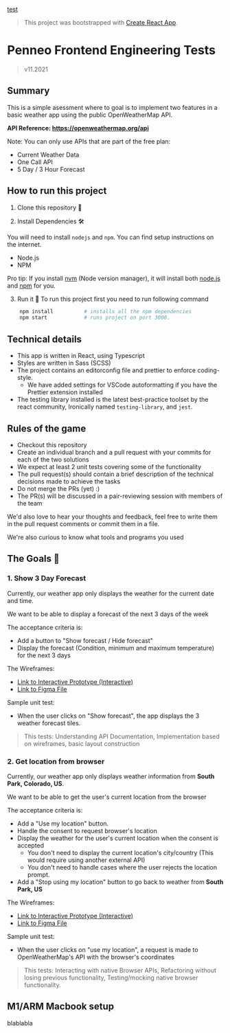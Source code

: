 [test](#m1/arm-macbook-setup)
> This project was bootstrapped with [Create React App](https://github.com/facebook/create-react-app).

# Penneo Frontend Engineering Tests

> v11.2021

## Summary

This is a simple asessment where to goal is to implement two features in a basic weather app using the public OpenWeatherMap API.

**API Reference: https://openweathermap.org/api**

Note: You can only use APIs that are part of the free plan:

-   Current Weather Data
-   One Call API
-   5 Day / 3 Hour Forecast

## How to run this project

1. Clone this repository 🔬

2. Install Dependencies 🛠

You will need to install `nodejs` and `npm`. You can find setup instructions on the internet.

-   Node.js
-   NPM

Pro tip: If you install [nvm](https://github.com/creationix/nvm) (Node version manager), it will install both [node.js](http://nodejs.org/) and [npm](https://www.npmjs.org/) for you.

3. Run it 🏃
   To run this project first you need to run following command

```sh
    npm install          # installs all the npm dependencies
    npm start            # runs project on port 3000.
```

## Technical details

-   This app is written in React, using Typescript
-   Styles are written in Sass (SCSS)
-   The project contains an editorconfig file and prettier to enforce coding-style.
    -   We have added settings for VSCode autoformatting if you have the Prettier extension installed
-   The testing library installed is the latest best-practice toolset by the react community, Ironically named `testing-library`, and `jest`.

## Rules of the game

-   Checkout this repository
-   Create an individual branch and a pull request with your commits for each of the two solutions
-   We expect at least 2 unit tests covering some of the functionality
-   The pull request(s) should contain a brief description of the technical decisions made to achieve the tasks
-   Do not merge the PRs (yet) :)
-   The PR(s) will be discussed in a pair-reviewing session with members of the team

We'd also love to hear your thoughts and feedback, feel free to write them in the pull request comments or commit them in a file.

We're also curious to know what tools and programs you used

## The Goals 🎯

### 1. Show 3 Day Forecast

Currently, our weather app only displays the weather for the current date and time.

We want to be able to display a forecast of the next 3 days of the week

The acceptance criteria is:

-   Add a button to "Show forecast / Hide forecast"
-   Display the forecast (Condition, minimum and maximum temperature) for the next 3 days

The Wireframes:

-   [Link to Interactive Prototype (Interactive)](https://www.figma.com/proto/azQUkHEoX19yjbiTVojoWM/Frontend-Test---Goal-1?node-id=1%3A3&scaling=min-zoom&page-id=0%3A1&starting-point-node-id=1%3A3&show-proto-sidebar=1)
-   [Link to Figma File](https://www.figma.com/file/azQUkHEoX19yjbiTVojoWM/Frontend-Test---Goal-1?node-id=1%3A3)

Sample unit test:

-   When the user clicks on "Show forecast", the app displays the 3 weather forecast tiles.

> This tests: Understanding API Documentation, Implementation based on wireframes, basic layout construction

### 2. Get location from browser

Currently, our weather app only displays weather information from **South Park, Colorado, US**.

We want to be able to get the user's current location from the browser

The acceptance criteria is:

-   Add a "Use my location" button.
-   Handle the consent to request browser's location
-   Display the weather for the user's current location when the consent is accepted
    -   You don't need to display the current location's city/country (This would require using another external API)
    -   You don't need to handle cases where the user rejects the location prompt.
-   Add a "Stop using my location" button to go back to weather from **South Park, US**

The Wireframes:

-   [Link to Interactive Prototype (Interactive)](https://www.figma.com/proto/d8w1sNNabWeM27DVzSW0MO/Frontend-Test---Goal-2?node-id=1%3A3&scaling=min-zoom&page-id=0%3A1&starting-point-node-id=1%3A3&show-proto-sidebar=1)
-   [Link to Figma File](https://www.figma.com/file/d8w1sNNabWeM27DVzSW0MO/Frontend-Test---Goal-2?node-id=1%3A3)

Sample unit test:

-   When the user clicks on "use my location", a request is made to OpenWeatherMap's API with the browser's coordinates

> This tests: Interacting with native Browser APIs, Refactoring without losing previous functionality, Testing/mocking native browser functionality.


## M1/ARM Macbook setup

blablabla
